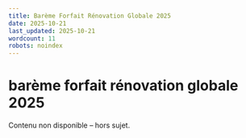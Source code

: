 ```yaml
---
title: Barème Forfait Rénovation Globale 2025
date: 2025-10-21
last_updated: 2025-10-21
wordcount: 11
robots: noindex
---
```


# barème forfait rénovation globale 2025

Contenu non disponible – hors sujet.